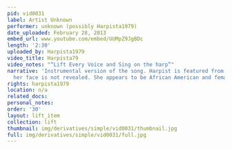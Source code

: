 ```yaml
---
pid: vid0031
label: Artist Unknown
performer: unknown (possibly Harpista1979)
date_uploaded: February 28, 2013
embed_url: www.youtube.com/embed/UUMpZ9JgBDc
length: '2:30'
uploaded_by: Harpista1979
video_title: Harpista79
video_notes: "“Lift Every Voice and Sing on the harp”"
narrative: 'Instrumental version of the song. Harpist is featured from the neck down;
  her face is not revealed. She appears to be African American and female. '
rights: harpista1979
location: n/a
related_docs: 
personal_notes: 
order: '30'
layout: lift_item
collection: lift
thumbnail: img/derivatives/simple/vid0031/thumbnail.jpg
full: img/derivatives/simple/vid0031/full.jpg
---
```

